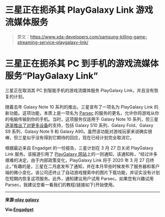 # 三星正在扼杀其 PlayGalaxy Link 游戏流媒体服务

> 原文：<https://www.xda-developers.com/samsung-killing-game-streaming-service-playgalaxy-link/>

# 三星正在扼杀其 PC 到手机的游戏流媒体服务“PlayGalaxy Link”

三星正在取消其 PC 到智能手机的游戏流媒体服务 PlayGalaxy Link，并且没有恢复的计划。

随着去年 Galaxy Note 10 系列的推出，三星宣布了一项名为 PlayGalaxy Link 的新功能。这项功能，本质上是一项名为 [Parsec](https://www.xda-developers.com/play-pc-games-android-parsec/) 的服务的更名，允许你将游戏从你的电脑传输到你的手机。当时，这项服务仅适用于 Galaxy Note 10 系列，但三星[逐渐推出了对更多设备](https://www.xda-developers.com/samsung-galaxy-note-10-playgalaxy-link/)的支持，包括 Galaxy S10 系列、Galaxy Fold、Galaxy S9 系列、Galaxy Note 9 和 Galaxy A90。虽然该功能对游戏玩家来说确实很棒，但三星似乎没有得到它期待的回应，现在已经计划完全取消它。

根据最近来自 Engadget 的一份报告，三星计划在 3 月 27 日关闭 PlayGalaxy Link 服务。该报道引用了 [PlayGalaxy 网站](https://playgalaxy.com/)上的一则通知，该通知称，“经过许多艰难的决定，由于内部政策变化，PlayGalaxy Link 将于 2020 年 3 月 27 日终止。”有趣的是，三星在二月底发布了通知，并在本月早些时候发布了服务器和客户端的微小变化。该公司还终止了自动游戏搜索中的图片下载功能，并证实没有计划在短期内恢复这项服务。此外，通知建议用户试用 Parsec。如果您有兴趣试用 Parsec，我建议您看一看我们的教程(链接如下)开始使用。

* * *

**来源:[play galaxy](https://playgalaxy.com/)**

**Via:[Engadget](https://www.engadget.com/2020/03/16/samsung-shuts-down-playgalaxy-link-march-27/)**